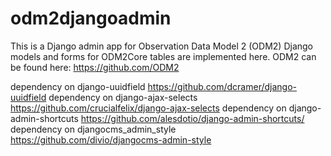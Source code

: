 # odm2djangoadmin
This is a Django admin app for Observation Data Model 2 (ODM2)
Django models and forms for ODM2Core tables are implemented here. 
ODM2 can be found here: https://github.com/ODM2

dependency on django-uuidfield https://github.com/dcramer/django-uuidfield
dependency on django-ajax-selects https://github.com/crucialfelix/django-ajax-selects
dependency on django-admin-shortcuts https://github.com/alesdotio/django-admin-shortcuts/
dependency on djangocms_admin_style https://github.com/divio/djangocms-admin-style